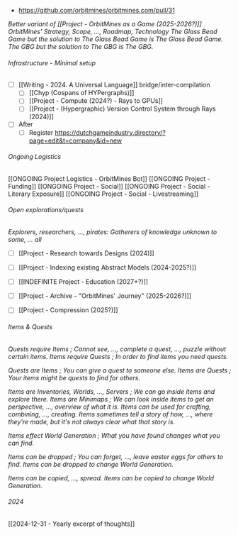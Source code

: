 - https://github.com/orbitmines/orbitmines.com/pull/31

*Better variant of [[Project - OrbitMines as a Game (2025-2026?)]]*
*OrbitMines' Strategy, Scope, ..., Roadmap, Technology*
*The Glass Bead Game but the solution to The Glass Bead Game is The Glass Bead Game.*
*The GBG but the solution to The GBG is The GBG.*

###### Infrastructure - Minimal setup
- [ ] [[Writing - 2024. A Universal Language]] bridge/inter-compilation
	- [ ] [[Chyp (Cospans of HYPergraphs)]]
	- [ ] [[Project - Compute (2024?) - Rays to GPUs]]
	- [ ] [[Project - (Hypergraphic) Version Control System through Rays (2024)]]
- [ ] After
	- [ ] Register https://dutchgameindustry.directory/?page=edit&t=company&id=new

###### Ongoing Logistics
[[ONGOING Project Logistics - OrbitMines Bot]]
	[[ONGOING Project - Funding]]
	[[ONGOING Project - Social]]
		[[ONGOING Project - Social - Literary Exposure]]
		[[ONGOING Project - Social - Livestreaming]]

###### Open explorations/quests
*Explorers, researchers, ..., pirates: Gatherers of knowledge unknown to some, ... all*
- [ ] [[Project - Research towards Designs (2024)]]
- [ ] [[Project - Indexing existing Abstract Models (2024-2025?)]]
- [ ] [[INDEFINITE Project - Education (2027+?)]]

- [ ] [[Project - Archive - "OrbitMines' Journey" (2025-2026?)]]
- [ ] [[Project - Compression (2025?)]]

###### Items & Quests
*Quests require Items ; Cannot see, ..., complete a quest, ..., puzzle without certain items.*
*Items require Quests ; In order to find items you need quests.*

*Quests are Items ; You can give a quest to someone else.*
*Items are Quests ; Your items might be quests to find for others.*

*Items are Inventories, Worlds, ..., Servers ; We can go inside items and explore there.*
*Items are Minimaps ; We can look inside items to get an perspective, ..., overview of what it is.*
*Items can be used for crafting, combining, ..., creating.*
*Items sometimes tell a story of how, ..., where they're made, but it's not always clear what that story is.*

*Items effect World Generation ; What you have found changes what you can find.*

*Items can be dropped ; You can forget, ..., leave easter eggs for others to find.*
*Items can be dropped to change World Generation.*

*Items can be copied, ..., spread.*
*Items can be copied to change World Generation.*




###### 2024
[[2024-12-31 - Yearly excerpt of thoughts]]

